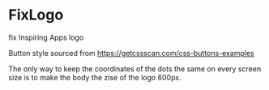 # FixLogo
 fix Inspiring Apps logo

 Button style sourced from https://getcssscan.com/css-buttons-examples

The only way to keep the coordinates of the dots the same on every screen size is to make the body the zise of the logo 600px.